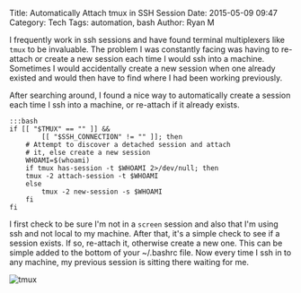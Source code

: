 Title: Automatically Attach tmux in SSH Session
Date: 2015-05-09 09:47
Category: Tech
Tags: automation, bash
Author: Ryan M

I frequently work in ssh sessions and have found terminal multiplexers like `tmux` to be invaluable. The problem I was constantly facing was having to re-attach or create a new  session each time I would ssh into a machine. Sometimes I would accidentally create a new session when one already existed and would then have to find where I had been working previously.
<!-- PELICAN_END_SUMMARY -->  

After searching around, I found a nice way to automatically create a  session each time I ssh into a machine, or re-attach if it already exists.

	:::bash
    if [[ "$TMUX" == "" ]] &&
            [[ "$SSH_CONNECTION" != "" ]]; then
        # Attempt to discover a detached session and attach
        # it, else create a new session
        WHOAMI=$(whoami)
        if tmux has-session -t $WHOAMI 2>/dev/null; then
    	tmux -2 attach-session -t $WHOAMI
        else
            tmux -2 new-session -s $WHOAMI
        fi
    fi

I first check to be sure I'm not in a `screen` session and also that I'm using ssh and not local to my machine. After that, it's a simple check to see if a  session exists. If so, re-attach it, otherwise create a new one. This can be simple added to the bottom of your ~/.bashrc file. Now every time I ssh in to any machine, my previous session is sitting there waiting for me.

![tmux]({static}tmux.gif)
